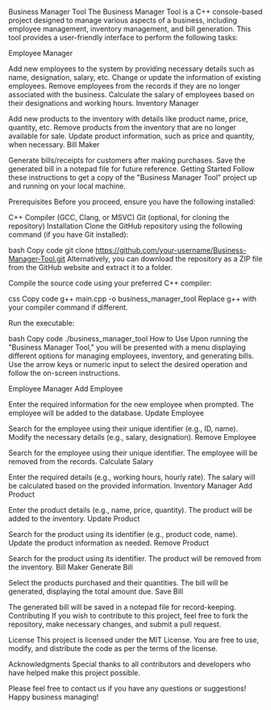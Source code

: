 Business Manager Tool
The Business Manager Tool is a C++ console-based project designed to manage various aspects of a business, including employee management, inventory management, and bill generation. This tool provides a user-friendly interface to perform the following tasks:

Employee Manager

Add new employees to the system by providing necessary details such as name, designation, salary, etc.
Change or update the information of existing employees.
Remove employees from the records if they are no longer associated with the business.
Calculate the salary of employees based on their designations and working hours.
Inventory Manager

Add new products to the inventory with details like product name, price, quantity, etc.
Remove products from the inventory that are no longer available for sale.
Update product information, such as price and quantity, when necessary.
Bill Maker

Generate bills/receipts for customers after making purchases.
Save the generated bill in a notepad file for future reference.
Getting Started
Follow these instructions to get a copy of the "Business Manager Tool" project up and running on your local machine.

Prerequisites
Before you proceed, ensure you have the following installed:

C++ Compiler (GCC, Clang, or MSVC)
Git (optional, for cloning the repository)
Installation
Clone the GitHub repository using the following command (if you have Git installed):

bash
Copy code
git clone https://github.com/your-username/Business-Manager-Tool.git
Alternatively, you can download the repository as a ZIP file from the GitHub website and extract it to a folder.

Compile the source code using your preferred C++ compiler:

css
Copy code
g++ main.cpp -o business_manager_tool
Replace g++ with your compiler command if different.

Run the executable:

bash
Copy code
./business_manager_tool
How to Use
Upon running the "Business Manager Tool," you will be presented with a menu displaying different options for managing employees, inventory, and generating bills. Use the arrow keys or numeric input to select the desired operation and follow the on-screen instructions.

Employee Manager
Add Employee

Enter the required information for the new employee when prompted.
The employee will be added to the database.
Update Employee

Search for the employee using their unique identifier (e.g., ID, name).
Modify the necessary details (e.g., salary, designation).
Remove Employee

Search for the employee using their unique identifier.
The employee will be removed from the records.
Calculate Salary

Enter the required details (e.g., working hours, hourly rate).
The salary will be calculated based on the provided information.
Inventory Manager
Add Product

Enter the product details (e.g., name, price, quantity).
The product will be added to the inventory.
Update Product

Search for the product using its identifier (e.g., product code, name).
Update the product information as needed.
Remove Product

Search for the product using its identifier.
The product will be removed from the inventory.
Bill Maker
Generate Bill

Select the products purchased and their quantities.
The bill will be generated, displaying the total amount due.
Save Bill

The generated bill will be saved in a notepad file for record-keeping.
Contributing
If you wish to contribute to this project, feel free to fork the repository, make necessary changes, and submit a pull request.

License
This project is licensed under the MIT License. You are free to use, modify, and distribute the code as per the terms of the license.

Acknowledgments
Special thanks to all contributors and developers who have helped make this project possible.

Please feel free to contact us if you have any questions or suggestions! Happy business managing!
  
